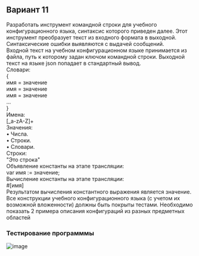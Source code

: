 ## Вариант 11
Разработать инструмент командной строки для учебного конфигурационного языка, синтаксис которого приведен далее. Этот инструмент преобразует текст из
входного формата в выходной. Синтаксические ошибки выявляются с выдачей сообщений.  
Входной текст на учебном конфигурационном языке принимается из файла, путь к которому задан ключом командной строки. Выходной текст на языке json попадает в стандартный вывод.  
Словари:    
{  
 имя = значение  
 имя = значение  
 имя = значение  
 ...  
}  
Имена:  
[_a-zA-Z]+  
Значения:  
• Числа.  
• Строки.  
• Словари.  
Строки:  
"Это строка"  
Объявление константы на этапе трансляции:  
var имя := значение;  
Вычисление константы на этапе трансляции:  
#[имя]  
Результатом вычисления константного выражения является значение.    
Все конструкции учебного конфигурационного языка (с учетом их возможной вложенности) должны быть покрыты тестами. Необходимо показать 2 примера описания конфигураций из разных предметных областей

### Тестирование программмы
![image](https://github.com/lckate/konfig_menegment/blob/main/home_work3/Screenshot%202024-12-03%20011456.png)
